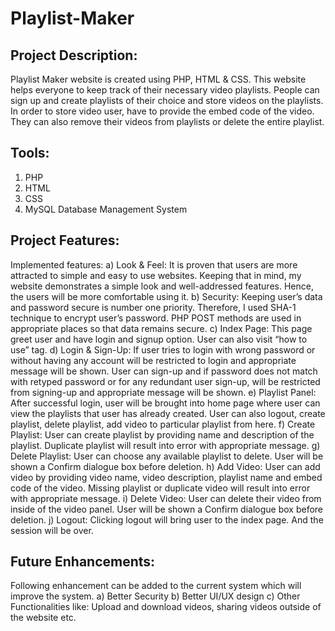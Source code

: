 # Playlist-Maker

## Project Description: 
Playlist Maker website is created using PHP, HTML &amp; CSS. This website helps everyone to keep track of their necessary video playlists. People can sign up and create playlists of their choice and store videos on the playlists. In order to store video user, have to provide the embed code of the video. They can also remove their videos from playlists or delete the entire playlist.

## Tools:
1. PHP
2. HTML
3. CSS
4. MySQL Database Management System

## Project Features:
Implemented features: 
a)	Look & Feel: It is proven that users are more attracted to simple and easy to use websites. Keeping that in mind, my website demonstrates a simple look and well-addressed features. Hence, the users will be more comfortable using it.
b)	Security: Keeping user’s data and password secure is number one priority. Therefore, I used SHA-1 technique to encrypt user’s password. PHP POST methods are used in appropriate places so that data remains secure.
c)	Index Page: This page greet user and have login and signup option. User can also visit “how to use” tag.
d)	Login & Sign-Up: If user tries to login with wrong password or without having any account will be restricted to login and appropriate message will be shown. User can sign-up and if password does not match with retyped password or for any redundant user sign-up, will be restricted from signing-up and appropriate message will be shown.
e)	Playlist Panel: After successful login, user will be brought into home page where user can view the playlists that user has already created. User can also logout, create playlist, delete playlist, add video to particular playlist from here.
f)	Create Playlist: User can create playlist by providing name and description of the playlist. Duplicate playlist will result into error with appropriate message.
g)	Delete Playlist: User can choose any available playlist to delete. User will be shown a Confirm dialogue box before deletion.
h)	Add Video: User can add video by providing video name, video description, playlist name and embed code of the video. Missing playlist or duplicate video will result into error with appropriate message.
i)	Delete Video: User can delete their video from inside of the video panel. User will be shown a Confirm dialogue box before deletion.
j)	Logout: Clicking logout will bring user to the index page. And the session will be over.

## Future Enhancements:
Following enhancement can be added to the current system which will improve the system. 
a)	Better Security
b)	Better UI/UX design
c)	Other Functionalities like: Upload and download videos, sharing videos outside of the website etc.
